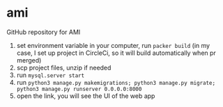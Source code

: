 # ami
GitHub repository for AMI

1. set environment variable in your computer, run `packer build` (in my case, I set up project in CircleCi, so it will build automatically when pr merged)
2. scp project files, unzip if needed
3. run `mysql.server start`
4. run `python3 manage.py makemigrations; python3 manage.py migrate; python3 manage.py runserver 0.0.0.0:8000`
5. open the link, you will see the UI of the web app
